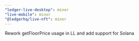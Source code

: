 ```yaml
---
"ledger-live-desktop": minor
"live-mobile": minor
"@ledgerhq/live-nft": minor
---
```


Rework getFloorPrice usage in LL and add support for Solana
